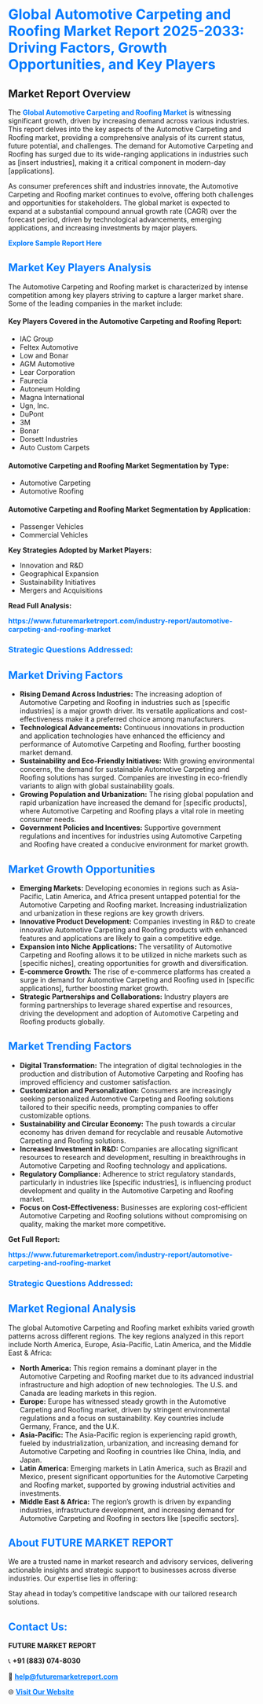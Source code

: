 <h1 style="color: #007BFF;">Global Automotive Carpeting and Roofing Market Report 2025-2033: Driving Factors, Growth Opportunities, and Key Players</h1>

<section id="overview">
<h2>Market Report Overview</h2>
<p>The <a href="https://www.futuremarketreport.com/industry-report/automotive-carpeting-and-roofing-market" style="color: #007BFF; text-decoration: none;"><strong>Global Automotive Carpeting and Roofing Market</strong></a> is witnessing significant growth, driven by increasing demand across various industries. This report delves into the key aspects of the Automotive Carpeting and Roofing market, providing a comprehensive analysis of its current status, future potential, and challenges. The demand for Automotive Carpeting and Roofing has surged due to its wide-ranging applications in industries such as [insert industries], making it a critical component in modern-day [applications].</p>
<p>As consumer preferences shift and industries innovate, the Automotive Carpeting and Roofing market continues to evolve, offering both challenges and opportunities for stakeholders. The global market is expected to expand at a substantial compound annual growth rate (CAGR) over the forecast period, driven by technological advancements, emerging applications, and increasing investments by major players.</p>
</section>

<section id="overview">
<p><a href="https://www.futuremarketreport.com/request-sample/reportId=83628" style="color: #007BFF; text-decoration: none;"><strong>Explore Sample Report Here</strong></a></p>
</section>

<section id="key-players">
<h2 style="color: #007BFF;">Market Key Players Analysis</h2>
<p>The Automotive Carpeting and Roofing market is characterized by intense competition among key players striving to capture a larger market share. Some of the leading companies in the market include:</p>
<h4>Key Players Covered in the Automotive Carpeting and Roofing Report:</h4>
<ul><li>IAC Group</li><li>Feltex Automotive</li><li>Low and Bonar</li><li>AGM Automotive</li><li>Lear Corporation</li><li>Faurecia</li><li>Autoneum Holding</li><li>Magna International</li><li>Ugn, Inc.</li><li>DuPont</li><li>3M</li><li>Bonar</li><li>Dorsett Industries</li><li>Auto Custom Carpets</li></ul>
<h4>Automotive Carpeting and Roofing Market Segmentation by Type:</h4>
<ul><li>Automotive Carpeting</li><li>Automotive Roofing</li></ul>

<h4>Automotive Carpeting and Roofing Market Segmentation by Application:</h4>
<ul><li>Passenger Vehicles</li><li>Commercial Vehicles</li></ul>
<p><strong>Key Strategies Adopted by Market Players:</strong></p>
<ul>
<li>Innovation and R&D</li>
<li>Geographical Expansion</li>
<li>Sustainability Initiatives</li>
<li>Mergers and Acquisitions</li>
</ul>
</section>

<section>
<p><strong>Read Full Analysis: </strong></p><a href="https://www.futuremarketreport.com/industry-report/automotive-carpeting-and-roofing-market" style="color: #007BFF; text-decoration: none;"><strong>https://www.futuremarketreport.com/industry-report/automotive-carpeting-and-roofing-market</strong></a>
<h3 style="color: #007BFF;">Strategic Questions Addressed:</h3>
</section>

<section id="driving-factors">
<h2 style="color: #007BFF;">Market Driving Factors</h2>
<ul>
<li><strong>Rising Demand Across Industries:</strong> The increasing adoption of Automotive Carpeting and Roofing in industries such as [specific industries] is a major growth driver. Its versatile applications and cost-effectiveness make it a preferred choice among manufacturers.</li>
<li><strong>Technological Advancements:</strong> Continuous innovations in production and application technologies have enhanced the efficiency and performance of Automotive Carpeting and Roofing, further boosting market demand.</li>
<li><strong>Sustainability and Eco-Friendly Initiatives:</strong> With growing environmental concerns, the demand for sustainable Automotive Carpeting and Roofing solutions has surged. Companies are investing in eco-friendly variants to align with global sustainability goals.</li>
<li><strong>Growing Population and Urbanization:</strong> The rising global population and rapid urbanization have increased the demand for [specific products], where Automotive Carpeting and Roofing plays a vital role in meeting consumer needs.</li>
<li><strong>Government Policies and Incentives:</strong> Supportive government regulations and incentives for industries using Automotive Carpeting and Roofing have created a conducive environment for market growth.</li>
</ul>
</section>

<section id="growth-opportunities">
<h2 style="color: #007BFF;">Market Growth Opportunities</h2>
<ul>
<li><strong>Emerging Markets:</strong> Developing economies in regions such as Asia-Pacific, Latin America, and Africa present untapped potential for the Automotive Carpeting and Roofing market. Increasing industrialization and urbanization in these regions are key growth drivers.</li>
<li><strong>Innovative Product Development:</strong> Companies investing in R&D to create innovative Automotive Carpeting and Roofing products with enhanced features and applications are likely to gain a competitive edge.</li>
<li><strong>Expansion into Niche Applications:</strong> The versatility of Automotive Carpeting and Roofing allows it to be utilized in niche markets such as [specific niches], creating opportunities for growth and diversification.</li>
<li><strong>E-commerce Growth:</strong> The rise of e-commerce platforms has created a surge in demand for Automotive Carpeting and Roofing used in [specific applications], further boosting market growth.</li>
<li><strong>Strategic Partnerships and Collaborations:</strong> Industry players are forming partnerships to leverage shared expertise and resources, driving the development and adoption of Automotive Carpeting and Roofing products globally.</li>
</ul>
</section>

<section id="trending-factors">
<h2 style="color: #007BFF;">Market Trending Factors</h2>
<ul>
<li><strong>Digital Transformation:</strong> The integration of digital technologies in the production and distribution of Automotive Carpeting and Roofing has improved efficiency and customer satisfaction.</li>
<li><strong>Customization and Personalization:</strong> Consumers are increasingly seeking personalized Automotive Carpeting and Roofing solutions tailored to their specific needs, prompting companies to offer customizable options.</li>
<li><strong>Sustainability and Circular Economy:</strong> The push towards a circular economy has driven demand for recyclable and reusable Automotive Carpeting and Roofing solutions.</li>
<li><strong>Increased Investment in R&D:</strong> Companies are allocating significant resources to research and development, resulting in breakthroughs in Automotive Carpeting and Roofing technology and applications.</li>
<li><strong>Regulatory Compliance:</strong> Adherence to strict regulatory standards, particularly in industries like [specific industries], is influencing product development and quality in the Automotive Carpeting and Roofing market.</li>
<li><strong>Focus on Cost-Effectiveness:</strong> Businesses are exploring cost-efficient Automotive Carpeting and Roofing solutions without compromising on quality, making the market more competitive.</li>
</ul>
</section>

<section>
<p><strong>Get Full Report: </strong></p><a href="https://www.futuremarketreport.com/industry-report/automotive-carpeting-and-roofing-market" style="color: #007BFF; text-decoration: none;"><strong>https://www.futuremarketreport.com/industry-report/automotive-carpeting-and-roofing-market</strong></a>
<h3 style="color: #007BFF;">Strategic Questions Addressed:</h3>
</section>


<section id="regional-analysis">
<h2 style="color: #007BFF;">Market Regional Analysis</h2>
<p>The global Automotive Carpeting and Roofing market exhibits varied growth patterns across different regions. The key regions analyzed in this report include North America, Europe, Asia-Pacific, Latin America, and the Middle East & Africa:</p>
<ul>
<li><strong>North America:</strong> This region remains a dominant player in the Automotive Carpeting and Roofing market due to its advanced industrial infrastructure and high adoption of new technologies. The U.S. and Canada are leading markets in this region.</li>
<li><strong>Europe:</strong> Europe has witnessed steady growth in the Automotive Carpeting and Roofing market, driven by stringent environmental regulations and a focus on sustainability. Key countries include Germany, France, and the U.K.</li>
<li><strong>Asia-Pacific:</strong> The Asia-Pacific region is experiencing rapid growth, fueled by industrialization, urbanization, and increasing demand for Automotive Carpeting and Roofing in countries like China, India, and Japan.</li>
<li><strong>Latin America:</strong> Emerging markets in Latin America, such as Brazil and Mexico, present significant opportunities for the Automotive Carpeting and Roofing market, supported by growing industrial activities and investments.</li>
<li><strong>Middle East & Africa:</strong> The region’s growth is driven by expanding industries, infrastructure development, and increasing demand for Automotive Carpeting and Roofing in sectors like [specific sectors].</li>
</ul>
</section>

<footer>
<h2 style="color: #007BFF;">About FUTURE MARKET REPORT</h2>
<p>We are a trusted name in market research and advisory services, delivering actionable insights and strategic support to businesses across diverse industries. Our expertise lies in offering:</p>

<p>Stay ahead in today’s competitive landscape with our tailored research solutions.</p>

<h2 style="color: #007BFF;">Contact Us:</h2>
<p><strong>FUTURE MARKET REPORT</strong></p>
<p>📞 <strong>+91 (883) 074-8030</strong></p>
<p>📧 <strong><a href="mailto:help@futuremarketreport.com" style="color: #007BFF;">help@futuremarketreport.com</a></strong></p>
<p>🌐 <strong><a href="https://www.futuremarketreport.com/" style="color: #007BFF;">Visit Our Website</a></strong></p>
</footer>